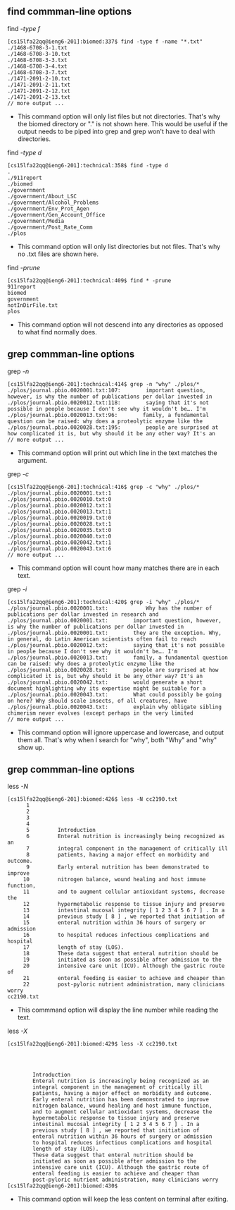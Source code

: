 ## find commman-line options
find *-type f*
```
[cs15lfa22qq@ieng6-201]:biomed:337$ find -type f -name "*.txt"
./1468-6708-3-1.txt
./1468-6708-3-10.txt
./1468-6708-3-3.txt
./1468-6708-3-4.txt
./1468-6708-3-7.txt
./1471-2091-2-10.txt
./1471-2091-2-11.txt
./1471-2091-2-12.txt
./1471-2091-2-13.txt
// more output ...
```
* This command option will only list files but not directories. That's why the biomed directory or "." is not shown here. This would be useful if the output needs to be piped into grep and grep won't have to deal with directories.

find *-type d*
```
[cs15lfa22qq@ieng6-201]:technical:358$ find -type d
.
./911report
./biomed
./government
./government/About_LSC
./government/Alcohol_Problems
./government/Env_Prot_Agen
./government/Gen_Account_Office
./government/Media
./government/Post_Rate_Comm
./plos
```

* This command option will only list directories but not files. That's why no .txt files are shown here.

find *-prune*
```
[cs15lfa22qq@ieng6-201]:technical:409$ find * -prune
911report
biomed
government
notInDirFile.txt
plos
```

* This command option will not descend into any directories as opposed to what find normally does.

## grep commman-line options
grep *-n*
```
[cs15lfa22qq@ieng6-201]:technical:414$ grep -n "why" ./plos/*
./plos/journal.pbio.0020001.txt:107:        important question, however, is why the number of publications per dollar invested in   
./plos/journal.pbio.0020012.txt:118:        saying that it's not possible in people because I don't see why it wouldn't be…. I'm    
./plos/journal.pbio.0020013.txt:96:        family, a fundamental question can be raised: why does a proteolytic enzyme like the     
./plos/journal.pbio.0020028.txt:195:        people are surprised at how complicated it is, but why should it be any other way? It's an
// more output ...
```
* This command option will print out which line in the text matches the argument.

grep *-c*
```
[cs15lfa22qq@ieng6-201]:technical:416$ grep -c "why" ./plos/*
./plos/journal.pbio.0020001.txt:1
./plos/journal.pbio.0020010.txt:0
./plos/journal.pbio.0020012.txt:1
./plos/journal.pbio.0020013.txt:1
./plos/journal.pbio.0020019.txt:0
./plos/journal.pbio.0020028.txt:1
./plos/journal.pbio.0020035.txt:0
./plos/journal.pbio.0020040.txt:0
./plos/journal.pbio.0020042.txt:1
./plos/journal.pbio.0020043.txt:6
// more output ...
```

* This command option will count how many matches there are in each text.

grep *-i*
```
[cs15lfa22qq@ieng6-201]:technical:420$ grep -i "why" ./plos/*
./plos/journal.pbio.0020001.txt:            Why has the number of publications per dollar invested in research and
./plos/journal.pbio.0020001.txt:        important question, however, is why the number of publications per dollar invested in       
./plos/journal.pbio.0020001.txt:        they are the exception. Why, in general, do Latin American scientists often fail to reach   
./plos/journal.pbio.0020012.txt:        saying that it's not possible in people because I don't see why it wouldn't be…. I'm        
./plos/journal.pbio.0020013.txt:        family, a fundamental question can be raised: why does a proteolytic enzyme like the        
./plos/journal.pbio.0020028.txt:        people are surprised at how complicated it is, but why should it be any other way? It's an  
./plos/journal.pbio.0020042.txt:        would generate a short document highlighting why its expertise might be suitable for a      
./plos/journal.pbio.0020043.txt:        What could possibly be going on here? Why should scale insects, of all creatures, have      
./plos/journal.pbio.0020043.txt:        explain why obligate sibling chimerism never evolves (except perhaps in the very limited  
// more output ...
```

* This command option will ignore uppercase and lowercase, and output them all. That's why when I search for "why", both "Why" and "why" show up.

## grep commman-line options
less *-N*
```
[cs15lfa22qq@ieng6-201]:biomed:426$ less -N cc2190.txt
      1
      2
      3
      4
      5         Introduction
      6         Enteral nutrition is increasingly being recognized as an
      7         integral component in the management of critically ill
      8         patients, having a major effect on morbidity and outcome.
      9         Early enteral nutrition has been demonstrated to improve
     10         nitrogen balance, wound healing and host immune function,
     11         and to augment cellular antioxidant systems, decrease the
     12         hypermetabolic response to tissue injury and preserve
     13         intestinal mucosal integrity [ 1 2 3 4 5 6 7 ] . In a
     14         previous study [ 8 ] , we reported that initiation of
     15         enteral nutrition within 36 hours of surgery or admission
     16         to hospital reduces infectious complications and hospital
     17         length of stay (LOS).
     18         These data suggest that enteral nutrition should be
     19         initiated as soon as possible after admission to the
     20         intensive care unit (ICU). Although the gastric route of
     21         enteral feeding is easier to achieve and cheaper than
     22         post-pyloric nutrient administration, many clinicians worry
cc2190.txt
```

* This commmand option will display the line number while reading the text.

less *-X*
```
[cs15lfa22qq@ieng6-201]:biomed:429$ less -X cc2190.txt




        Introduction
        Enteral nutrition is increasingly being recognized as an
        integral component in the management of critically ill
        patients, having a major effect on morbidity and outcome.
        Early enteral nutrition has been demonstrated to improve
        nitrogen balance, wound healing and host immune function,
        and to augment cellular antioxidant systems, decrease the
        hypermetabolic response to tissue injury and preserve
        intestinal mucosal integrity [ 1 2 3 4 5 6 7 ] . In a
        previous study [ 8 ] , we reported that initiation of
        enteral nutrition within 36 hours of surgery or admission
        to hospital reduces infectious complications and hospital
        length of stay (LOS).
        These data suggest that enteral nutrition should be
        initiated as soon as possible after admission to the
        intensive care unit (ICU). Although the gastric route of
        enteral feeding is easier to achieve and cheaper than
        post-pyloric nutrient administration, many clinicians worry
[cs15lfa22qq@ieng6-201]:biomed:430$
```
* This command option will keep the less content on terminal after exiting.